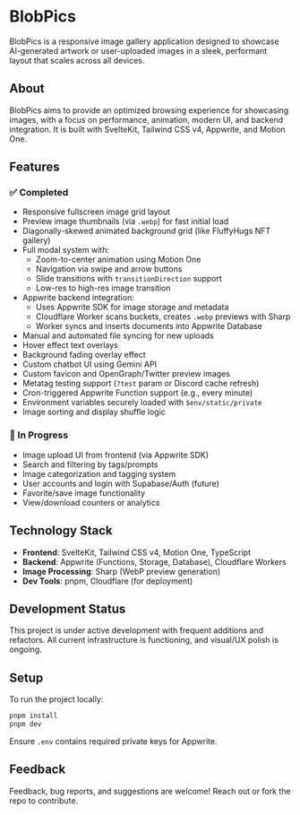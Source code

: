 # BlobPics

BlobPics is a responsive image gallery application designed to showcase AI-generated artwork or user-uploaded images in a sleek, performant layout that scales across all devices.

## About

BlobPics aims to provide an optimized browsing experience for showcasing images, with a focus on performance, animation, modern UI, and backend integration. It is built with SvelteKit, Tailwind CSS v4, Appwrite, and Motion One.

## Features

### ✅ Completed

- Responsive fullscreen image grid layout
- Preview image thumbnails (via `.webp`) for fast initial load
- Diagonally-skewed animated background grid (like FluffyHugs NFT gallery)
- Full modal system with:
  - Zoom-to-center animation using Motion One
  - Navigation via swipe and arrow buttons
  - Slide transitions with `transitionDirection` support
  - Low-res to high-res image transition
- Appwrite backend integration:
  - Uses Appwrite SDK for image storage and metadata
  - Cloudflare Worker scans buckets, creates `.webp` previews with Sharp
  - Worker syncs and inserts documents into Appwrite Database
- Manual and automated file syncing for new uploads
- Hover effect text overlays
- Background fading overlay effect
- Custom chatbot UI using Gemini API
- Custom favicon and OpenGraph/Twitter preview images
- Metatag testing support (`?test` param or Discord cache refresh)
- Cron-triggered Appwrite Function support (e.g., every minute)
- Environment variables securely loaded with `$env/static/private`
- Image sorting and display shuffle logic

### 🧪 In Progress

- Image upload UI from frontend (via Appwrite SDK)
- Search and filtering by tags/prompts
- Image categorization and tagging system
- User accounts and login with Supabase/Auth (future)
- Favorite/save image functionality
- View/download counters or analytics

## Technology Stack

- **Frontend**: SvelteKit, Tailwind CSS v4, Motion One, TypeScript
- **Backend**: Appwrite (Functions, Storage, Database), Cloudflare Workers
- **Image Processing**: Sharp (WebP preview generation)
- **Dev Tools**: pnpm, Cloudflare (for deployment)

## Development Status

This project is under active development with frequent additions and refactors. All current infrastructure is functioning, and visual/UX polish is ongoing.

## Setup

To run the project locally:

```bash
pnpm install
pnpm dev
```

Ensure `.env` contains required private keys for Appwrite.

## Feedback

Feedback, bug reports, and suggestions are welcome! Reach out or fork the repo to contribute.
